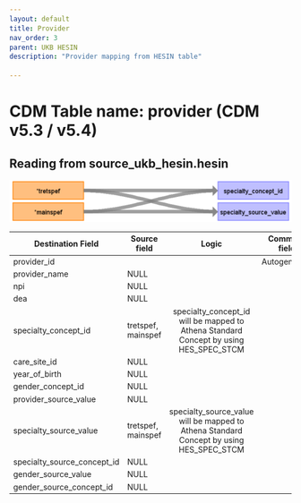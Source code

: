 ```yaml
---
layout: default
title: Provider
nav_order: 3
parent: UKB HESIN
description: "Provider mapping from HESIN table"

---
```


# CDM Table name: provider (CDM v5.3 / v5.4)

## Reading from source_ukb_hesin.hesin

![](images/ukb_hesin_to_prov.png)


| Destination Field | Source field | Logic | Comment field |
| --- | --- | :---: | --- |
| provider_id | | | Autogenerate|
| provider_name | NULL |  |  |
| npi | NULL |  |  |
| dea |NULL  |  |  |
| specialty_concept_id | tretspef,<br>mainspef | specialty_concept_id will be mapped to Athena Standard Concept by using HES_SPEC_STCM ||
| care_site_id | NULL| | |
| year_of_birth | NULL |  |  |
| gender_concept_id | NULL | |  |
| provider_source_value | NULL |  | |
| specialty_source_value | tretspef,<br>mainspef | specialty_source_value will be mapped to Athena Standard Concept by using HES_SPEC_STCM ||
| specialty_source_concept_id |NULL  |  | |
| gender_source_value | NULL| |  |
| gender_source_concept_id | NULL |  | |